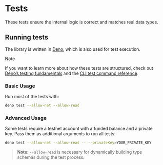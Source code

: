 # Tests

These tests ensure the internal logic is correct and matches real data types.

## Running tests

The library is written in [Deno](https://deno.com/), which is also used for test execution.

> [!NOTE]
> If you want to learn more about how these tests are structured, check out
> [Deno’s testing fundamentals](https://docs.deno.com/runtime/fundamentals/testing/) and the
> [CLI test command reference](https://docs.deno.com/runtime/reference/cli/test/).

### Basic Usage

Run most of the tests with:

```bash
deno test --allow-net --allow-read
```

### Advanced Usage

Some tests require a testnet account with a funded balance and a private key. Pass them as additional arguments to run
all tests:

```bash
deno test --allow-net --allow-read -- --privateKey=YOUR_PRIVATE_KEY
```

> **Note**: `--allow-read` is necessary for dynamically building type schemas during the test process.
